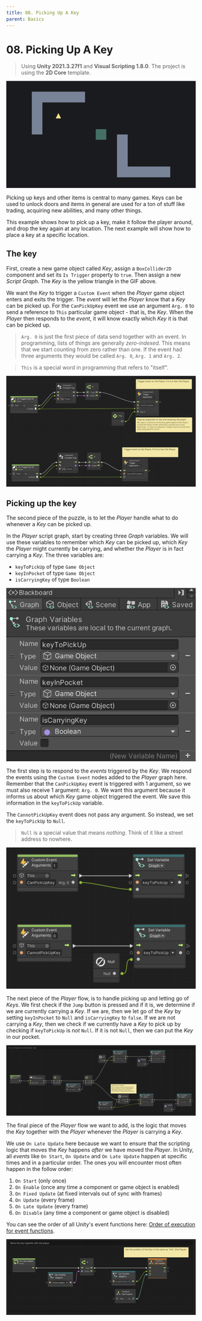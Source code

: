 ```yaml
---
title: 08. Picking Up A Key
parent: Basics
---
```


# 08. Picking Up A Key

> Using **Unity 2021.3.27f1** and **Visual Scripting 1.8.0**. The project is using the **2D Core** template.

![Demo](./demo.gif)

Picking up keys and other items is central to many games. Keys can be used to unlock doors and items in general are used for a ton of stuff like trading, acquiring new abilities, and many other things.

This example shows how to pick up a key, make it follow the player around, and drop the key again at any location. The next example will show how to place a key at a specific location.

## The key

First, create a new game object called *Key*, assign a `BoxCollider2D` component and set its `Is Trigger` property to `true`. Then assign a new *Script Graph*. The *Key* is the yellow triangle in the GIF above.

We want the *Key* to trigger a `Custom Event` when the *Player* game object enters and exits the trigger. The *event* will let the *Player* know that a *Key* can be picked up. For the `CanPickUpKey` event we use an argument `Arg. 0` to send a reference to `This` particular game object - that is, the *Key*. When the *Player* then responds to the *event*, it will know exactly which *Key* it is that can be picked up.

> `Arg. 0` is just the first piece of data send together with an event. In programming, lists of things are generally *zero-indexed*. This means that we start counting from zero rather than one. If the event had three arguments they would be called `Arg. 0`, `Arg. 1` and `Arg. 2`.

> `This` is a special word in programming that refers to "itself". 

[<img src="./key-graph-2x.webp" srcset="./key-graph-2x.webp 2x" alt="Key Graph">](./key-graph-2x.webp)

## Picking up the key

The second piece of the puzzle, is to let the *Player* handle what to do whenever a *Key* can be picked up.

In the *Player* script graph, start by creating three *Graph* variables. We will use these variables to remember which *Key* can be picked up, which *Key* the *Player* might currently be carrying, and whether the *Player* is in fact carrying a *Key*. The three variables are:

- `keyToPickUp` of type `Game Object`
- `keyInPocket` of type `Game Object`
- `isCarryingKey` of type `Boolean`

<img src="./player-variables-2x.webp" srcset="./player-variables-2x.webp 2x" alt="Player Variables">

The first step is to respond to the *events* triggered by the *Key*. We respond the events using the `Custom Event` nodes added to the *Player* graph here. Remember that the `CanPickUpKey` event is triggered with 1 argument, so we must also receive 1 argument: `Arg. 0`. We want this argument because it informs us about which *Key* game object triggered the event. We save this information in the `keyToPickUp` variable.

The `CannotPickUpKey` event does not pass any argument. So instead, we set the `keyToPickUp` to `Null`. 

> `Null` is a special value that means *nothing*. Think of it like a street address to nowhere. 

[<img src="./player-graph-1-2x.webp" srcset="./player-graph-1-2x.webp 2x" alt="Player Graph 1">](./player-graph-1-2x.webp)

The next piece of the *Player* flow, is to handle picking up and letting go of *Keys*. We first check if the `Jump` button is pressed and if it is, we determine if we are currently carrying a *Key*. If we are, then we let go of the *Key* by setting `keyInPocket` to `Null` and `isCarryingKey` to `false`. If we are not carrying a *Key*, then we check if we currently have a *Key* to pick up by checking if `keyToPickUp` is *not* `Null`. If it is not `Null`, then we can put the *Key* in our pocket.

[<img src="./player-graph-2-2x.webp" srcset="./player-graph-2-2x.webp 2x" alt="Player Graph 2">](./player-graph-2-2x.webp)

The final piece of the *Player* flow we want to add, is the logic that moves the *Key* together with the *Player* whenever the *Player* is carrying a *Key*.

We use `On Late Update` here because we want to ensure that the scripting logic that moves the *Key* happens *after* we have moved the *Player*. In Unity, all *events* like `On Start`, `On Update` and `On Late Update` happen at specific times and in a particular order. The ones you will encounter most often happen in the follow order:

1. `On Start` (only once)
2. `On Enable` (once any time a component or game object is enabled)
3. `On Fixed Update` (at fixed intervals out of sync with frames)
4. `On Update` (every frame)
5. `On Late Update` (every frame)
6. `On Disable` (any time a component or game object is disabled)

You can see the order of all Unity's event functions here: [Order of execution for event functions](https://docs.unity3d.com/Manual/ExecutionOrder.html).

[<img src="./player-graph-3-2x.webp" srcset="./player-graph-3-2x.webp 2x" alt="Player Graph 3">](./player-graph-3-2x.webp)